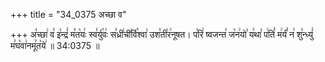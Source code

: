 +++
title = "34_0375 अच्छा व"

+++
अ꣡च्छा꣢ व꣣ इ꣡न्द्रं꣢ म꣣त꣡यः꣢ स्व꣣र्यु꣡वः꣢ स꣣ध्री꣢ची꣣र्वि꣡श्वा꣢ उश꣣ती꣡र꣢नूषत। प꣡रि꣢ ष्वजन्त꣣ ज꣡न꣢यो꣣ य꣢था꣣ प꣢तिं꣣ म꣢र्यं꣣ न꣢ शु꣣न्ध्युं꣢ म꣣घ꣡वा꣢नमू꣣त꣡ये꣢ ॥ 34:0375 ॥